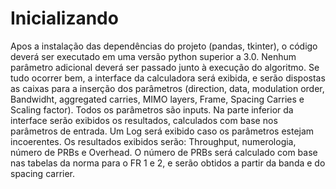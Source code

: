 # Inicializando
Apos a instalação das dependências do projeto (pandas, tkinter), o código deverá ser executado em uma versão python superior a 3.0.
Nenhum parâmetro adicional deverá ser passado junto à execução do algoritmo.
Se tudo ocorrer bem, a interface da calculadora será exibida, e serão dispostas as caixas para a inserção dos parâmetros (direction, data, modulation order, Bandwidht, aggregated carries, MIMO layers, Frame, Spacing Carries e Scaling factor).
Todos os parâmetros são inputs. Na parte inferior da interface serão exibidos os resultados, calculados com base nos parâmetros de entrada.
Um Log será exibido caso os parâmetros estejam incoerentes.
Os resultados exibidos serão: Throughput, numerologia, número de PRBs e Overhead.
O número de PRBs será calculado com base nas tabelas da norma para o FR 1 e 2, e serão obtidos a partir da banda e do spacing carrier.
